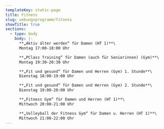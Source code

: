 ```yaml
---
templateKey: static-page
title: Fitness
slug: uebungsprogramm/fitness
showTitle: true
sections:
  - type: body
    body: |-
      **„Aktiv älter werden“ für Damen (HT 1)**\
      Montag 17:00­-18:00 Uhr

      **„P­Class Training“ für Damen (auch für Seniorinnen) (Gym)**\
      Montag 19:30-20:30 Uhr

      **„Fit und gesund“ für Damen und Herren (Gym) 1. Stunde**\
      Dienstag 18:00-­19:00 Uhr

      **„Fit und gesund“ für Damen und Herren (Gym) 2. Stunde**\
      Dienstag 19:00-­20:00 Uhr

      **„Fitness Gym“ für Damen und Herren (HT 1)**\
      Mittwoch 20:00-21:00 Uhr

      **„Volleyball der Fitness Gym“ für Damen u. Herren (HT 1)**\
      Mittwoch 21:00­-22:00 Uhr
---
```

